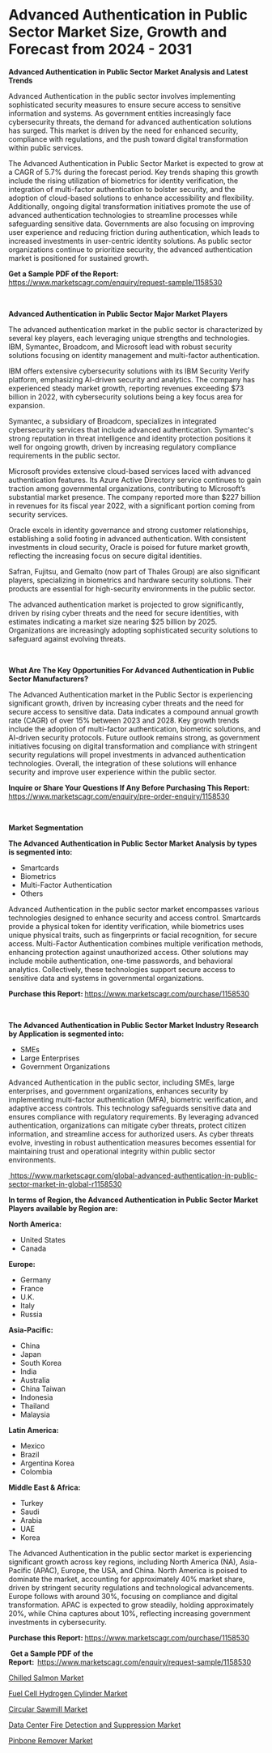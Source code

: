 <p><h1>Advanced Authentication in Public Sector Market Size, Growth and Forecast from 2024 - 2031</h1></p><p><strong>Advanced Authentication in Public Sector Market Analysis and Latest Trends</strong></p>
<p><p>Advanced Authentication in the public sector involves implementing sophisticated security measures to ensure secure access to sensitive information and systems. As government entities increasingly face cybersecurity threats, the demand for advanced authentication solutions has surged. This market is driven by the need for enhanced security, compliance with regulations, and the push toward digital transformation within public services.</p><p>The Advanced Authentication in Public Sector Market is expected to grow at a CAGR of 5.7% during the forecast period. Key trends shaping this growth include the rising utilization of biometrics for identity verification, the integration of multi-factor authentication to bolster security, and the adoption of cloud-based solutions to enhance accessibility and flexibility. Additionally, ongoing digital transformation initiatives promote the use of advanced authentication technologies to streamline processes while safeguarding sensitive data. Governments are also focusing on improving user experience and reducing friction during authentication, which leads to increased investments in user-centric identity solutions. As public sector organizations continue to prioritize security, the advanced authentication market is positioned for sustained growth.</p></p>
<p><strong>Get a Sample PDF of the Report:&nbsp;</strong> <a href="https://www.marketscagr.com/enquiry/request-sample/1158530?utm_campaign=1197&utm_medium=2&utm_source=Github&utm_content=ia&utm_term=05122024&utm_id=advanced-authentication-in-public-sector">https://www.marketscagr.com/enquiry/request-sample/1158530</a></p>
<p>&nbsp;</p>
<p><strong>Advanced Authentication in Public Sector Major Market Players</strong></p>
<p><p>The advanced authentication market in the public sector is characterized by several key players, each leveraging unique strengths and technologies. IBM, Symantec, Broadcom, and Microsoft lead with robust security solutions focusing on identity management and multi-factor authentication.</p><p>IBM offers extensive cybersecurity solutions with its IBM Security Verify platform, emphasizing AI-driven security and analytics. The company has experienced steady market growth, reporting revenues exceeding $73 billion in 2022, with cybersecurity solutions being a key focus area for expansion.</p><p>Symantec, a subsidiary of Broadcom, specializes in integrated cybersecurity services that include advanced authentication. Symantec's strong reputation in threat intelligence and identity protection positions it well for ongoing growth, driven by increasing regulatory compliance requirements in the public sector.</p><p>Microsoft provides extensive cloud-based services laced with advanced authentication features. Its Azure Active Directory service continues to gain traction among governmental organizations, contributing to Microsoft’s substantial market presence. The company reported more than $227 billion in revenues for its fiscal year 2022, with a significant portion coming from security services.</p><p>Oracle excels in identity governance and strong customer relationships, establishing a solid footing in advanced authentication. With consistent investments in cloud security, Oracle is poised for future market growth, reflecting the increasing focus on secure digital identities.</p><p>Safran, Fujitsu, and Gemalto (now part of Thales Group) are also significant players, specializing in biometrics and hardware security solutions. Their products are essential for high-security environments in the public sector.</p><p>The advanced authentication market is projected to grow significantly, driven by rising cyber threats and the need for secure identities, with estimates indicating a market size nearing $25 billion by 2025. Organizations are increasingly adopting sophisticated security solutions to safeguard against evolving threats.</p></p>
<p>&nbsp;</p>
<p><strong>What Are The Key Opportunities For Advanced Authentication in Public Sector Manufacturers?</strong></p>
<p><p>The Advanced Authentication market in the Public Sector is experiencing significant growth, driven by increasing cyber threats and the need for secure access to sensitive data. Data indicates a compound annual growth rate (CAGR) of over 15% between 2023 and 2028. Key growth trends include the adoption of multi-factor authentication, biometric solutions, and AI-driven security protocols. Future outlook remains strong, as government initiatives focusing on digital transformation and compliance with stringent security regulations will propel investments in advanced authentication technologies. Overall, the integration of these solutions will enhance security and improve user experience within the public sector.</p></p>
<p><strong>Inquire or Share Your Questions If Any Before Purchasing This Report:</strong> <a href="https://www.marketscagr.com/enquiry/pre-order-enquiry/1158530?utm_campaign=1197&utm_medium=2&utm_source=Github&utm_content=ia&utm_term=05122024&utm_id=advanced-authentication-in-public-sector">https://www.marketscagr.com/enquiry/pre-order-enquiry/1158530</a></p>
<p>&nbsp;</p>
<p><strong>Market Segmentation</strong></p>
<p><strong>The Advanced Authentication in Public Sector Market Analysis by types is segmented into:</strong></p>
<p><ul><li>Smartcards</li><li>Biometrics</li><li>Multi-Factor Authentication</li><li>Others</li></ul></p>
<p><p>Advanced Authentication in the public sector market encompasses various technologies designed to enhance security and access control. Smartcards provide a physical token for identity verification, while biometrics uses unique physical traits, such as fingerprints or facial recognition, for secure access. Multi-Factor Authentication combines multiple verification methods, enhancing protection against unauthorized access. Other solutions may include mobile authentication, one-time passwords, and behavioral analytics. Collectively, these technologies support secure access to sensitive data and systems in governmental organizations.</p></p>
<p><strong>Purchase this Report:&nbsp;</strong><a href="https://www.marketscagr.com/purchase/1158530?utm_campaign=1197&utm_medium=2&utm_source=Github&utm_content=ia&utm_term=05122024&utm_id=advanced-authentication-in-public-sector">https://www.marketscagr.com/purchase/1158530</a></p>
<p>&nbsp;</p>
<p><strong>The Advanced Authentication in Public Sector Market Industry Research by Application is segmented into:</strong></p>
<p><ul><li>SMEs</li><li>Large Enterprises</li><li>Government Organizations</li></ul></p>
<p><p>Advanced Authentication in the public sector, including SMEs, large enterprises, and government organizations, enhances security by implementing multi-factor authentication (MFA), biometric verification, and adaptive access controls. This technology safeguards sensitive data and ensures compliance with regulatory requirements. By leveraging advanced authentication, organizations can mitigate cyber threats, protect citizen information, and streamline access for authorized users. As cyber threats evolve, investing in robust authentication measures becomes essential for maintaining trust and operational integrity within public sector environments.</p></p>
<p><a href="https://www.marketscagr.com/global-advanced-authentication-in-public-sector-market-in-global-r1158530?utm_campaign=1197&utm_medium=2&utm_source=Github&utm_content=ia&utm_term=05122024&utm_id=advanced-authentication-in-public-sector">&nbsp;https://www.marketscagr.com/global-advanced-authentication-in-public-sector-market-in-global-r1158530</a></p>
<p><strong>In terms of Region, the Advanced Authentication in Public Sector Market Players available by Region are:</strong></p>
<p>
    <p> <strong> North America: </strong>
        <ul>
            <li>United States</li>
            <li>Canada</li>
        </ul>
        </p> 
    <p> <strong> Europe: </strong>
        <ul>
            <li>Germany</li>
            <li>France</li>
            <li>U.K.</li>
            <li>Italy</li>
            <li>Russia</li>
        </ul>
        </p> 
    <p> <strong> Asia-Pacific: </strong>
        <ul>
            <li>China</li>
            <li>Japan</li>
            <li>South Korea</li>
            <li>India</li>
            <li>Australia</li>
            <li>China Taiwan</li>
            <li>Indonesia</li>
            <li>Thailand</li>
            <li>Malaysia</li>
        </ul>
        </p> 
    <p> <strong> Latin America: </strong>
        <ul>
            <li>Mexico</li>
            <li>Brazil</li>
            <li>Argentina Korea</li>
            <li>Colombia</li>
        </ul>
        </p> 
    <p> <strong> Middle East & Africa: </strong>
        <ul>
            <li>Turkey</li>
            <li>Saudi</li>
            <li>Arabia</li>
            <li>UAE</li>
            <li>Korea</li>
        </ul>
    </p>
    </p>
<p><p>The Advanced Authentication in the public sector market is experiencing significant growth across key regions, including North America (NA), Asia-Pacific (APAC), Europe, the USA, and China. North America is poised to dominate the market, accounting for approximately 40% market share, driven by stringent security regulations and technological advancements. Europe follows with around 30%, focusing on compliance and digital transformation. APAC is expected to grow steadily, holding approximately 20%, while China captures about 10%, reflecting increasing government investments in cybersecurity.</p></p>
<p><strong>Purchase this Report: </strong><a href="https://www.marketscagr.com/purchase/1158530?utm_campaign=1197&utm_medium=2&utm_source=Github&utm_content=ia&utm_term=05122024&utm_id=advanced-authentication-in-public-sector">https://www.marketscagr.com/purchase/1158530</a></p>
<p>&nbsp;<strong>Get a Sample PDF of the Report:&nbsp;&nbsp;</strong><a href="https://www.marketscagr.com/enquiry/request-sample/1158530?utm_campaign=1197&utm_medium=2&utm_source=Github&utm_content=ia&utm_term=05122024&utm_id=advanced-authentication-in-public-sector">https://www.marketscagr.com/enquiry/request-sample/1158530</a></p>
<p><strong></strong></p>
<p><p><a href="https://issuu.com/reportprime-2/docs/chilled-salmon-market-size-2030.pptx?utm_campaign=1197&utm_medium=2&utm_source=Github&utm_content=ia&utm_term=05122024&utm_id=advanced-authentication-in-public-sector">Chilled Salmon Market</a></p><p><a href="https://issuu.com/reportprime-2/docs/fuel-cell-hydrogen-cylinder-market-size-2030.pptx?utm_campaign=1197&utm_medium=2&utm_source=Github&utm_content=ia&utm_term=05122024&utm_id=advanced-authentication-in-public-sector">Fuel Cell Hydrogen Cylinder Market</a></p><p><a href="https://www.linkedin.com/pulse/global-perspective-circular-sawmill-market-aforecastcagr-yszef?utm_campaign=1197&utm_medium=2&utm_source=Github&utm_content=ia&utm_term=05122024&utm_id=advanced-authentication-in-public-sector">Circular Sawmill Market</a></p><p><a href="https://www.linkedin.com/pulse/data-center-fire-detection-suppression-market-structure-size-r5elf?utm_campaign=1197&utm_medium=2&utm_source=Github&utm_content=ia&utm_term=05122024&utm_id=advanced-authentication-in-public-sector">Data Center Fire Detection and Suppression Market</a></p><p><a href="https://www.linkedin.com/pulse/pinbone-remover-market-research-report-drivers-critical-a21pf?utm_campaign=1197&utm_medium=2&utm_source=Github&utm_content=ia&utm_term=05122024&utm_id=advanced-authentication-in-public-sector">Pinbone Remover Market</a></p></p>